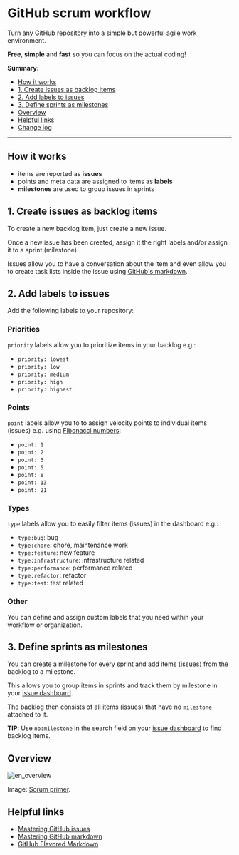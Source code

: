 
# GitHub scrum workflow

Turn any GitHub repository into a simple but powerful agile work environment.

**Free**, **simple** and **fast** so you can focus on the actual coding!

**Summary:**

+ [How it works](#how-it-works)
+ [1. Create issues as backlog items](#1-create-issues-as-backlog-items)
+ [2. Add labels to issues](#2-add-labels-to-issues)
+ [3. Define sprints as milestones](#3-define-sprints-as-milestones)
+ [Overview](#overview)
+ [Helpful links](#helpful-links)
+ [Change log](#change-log)

---

## How it works

- items are reported as **issues**
- points and meta data are assigned to items as **labels**
- **milestones** are used to group issues in sprints

## 1. Create issues as backlog items

To create a new backlog item, just create a new issue.

Once a new issue has been created, assign it the right labels and/or assign it to a sprint (milestone).

Issues allow you to have a conversation about the item and even allow you to create task lists inside the issue using [GitHub's markdown](https://guides.github.com/features/mastering-markdown/).

## 2. Add labels to issues

Add the following labels to your repository:

### Priorities

`priority` labels allow you to prioritize items in your backlog e.g.:

- `priority: lowest`
- `priority: low`
- `priority: medium`
- `priority: high`
- `priority: highest`

### Points

`point` labels allow you to to assign velocity points to individual items (issues) e.g. using [Fibonacci numbers](http://en.wikipedia.org/wiki/Fibonacci_number):

- `point: 1`
- `point: 2`
- `point: 3`
- `point: 5`
- `point: 8`
- `point: 13`
- `point: 21`

### Types

`type` labels allow you to easily filter items (issues) in the dashboard e.g.:

- `type:bug`: bug
- `type:chore`: chore, maintenance work
- `type:feature`: new feature
- `type:infrastructure`: infrastructure related
- `type:performance`: performance related
- `type:refactor`: refactor
- `type:test`: test related

### Other

You can define and assign custom labels that you need within your workflow or organization.

## 3. Define sprints as milestones

You can create a milestone for every sprint and add items (issues) from the backlog to a milestone.

This allows you to group items in sprints and track them by milestone in your [issue dashboard](https://github.com/issues).

The backlog then consists of all items (issues) that have no `milestone` attached to it.

**TIP**: Use `no:milestone` in the search field on your [issue dashboard](https://github.com/issues) to find backlog items.

## Overview

![en_overview](https://cloud.githubusercontent.com/assets/1859381/5411950/c44c229e-8207-11e4-915f-d31ccd66c5bd.png)

Image: [Scrum primer](http://www.scrumprimer.org/overview).

## Helpful links

- [Mastering GitHub issues](https://guides.github.com/features/issues/)
- [Mastering GitHub markdown](https://guides.github.com/features/mastering-markdown/)
- [GitHub Flavored Markdown](https://help.github.com/articles/github-flavored-markdown/)



